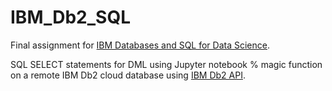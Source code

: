 # IBM_Db2_SQL

Final assignment for [IBM Databases and SQL for Data Science](https://www.coursera.org/learn/sql-data-science).

SQL SELECT statements for DML using Jupyter notebook % magic function on a remote IBM Db2 cloud database using [IBM Db2 API](https://pypi.org/project/ibm-db-sa/).
